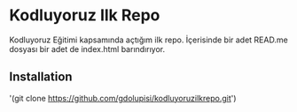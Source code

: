 # Kodluyoruz Ilk Repo
Kodluyoruz Eğitimi kapsamında açtığım ilk repo. İçerisinde bir adet READ.me dosyası bir adet de index.html barındırıyor.
## Installation
'(git clone https://github.com/gdolupisi/kodluyoruzilkrepo.git')
